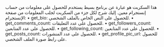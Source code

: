 هذا السكربت هو عبارة عن برنامج بسيط يستخدم للحصول على معلومات من حساب إنستجرام معين. إليك شرح لكل جزء من السكربت
لجلب المعلومات من صفحة الإنستجرام:
	•	get_bio: للحصول على النص الخاص بالملف الشخصي.
	•	get_comments_count: للحصول على عدد التعليقات.
	•	get_followers_count: للحصول على عدد المتابعين.
	•	get_following_count: للحصول على عدد المتابعين.
	•	get_posts_count: للحصول على عدد المنشورات.
	•	get_profile_pic_url: للحصول على رابط صورة الملف الشخصي.
